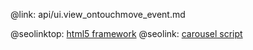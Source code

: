 @link: api/ui.view_ontouchmove_event.md

@seolinktop: [html5 framework](https://webix.com)
@seolink: [carousel script](https://webix.com/widget/carousel/)